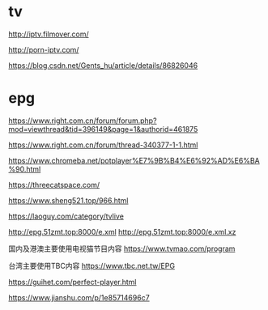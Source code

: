 # tv

http://iptv.filmover.com/

http://porn-iptv.com/

https://blog.csdn.net/Gents_hu/article/details/86826046

# epg
https://www.right.com.cn/forum/forum.php?mod=viewthread&tid=396149&page=1&authorid=461875

https://www.right.com.cn/forum/thread-340377-1-1.html

https://www.chromeba.net/potplayer%E7%9B%B4%E6%92%AD%E6%BA%90.html

https://threecatspace.com/

https://www.sheng521.top/966.html

https://laoguy.com/category/tvlive


http://epg.51zmt.top:8000/e.xml
http://epg.51zmt.top:8000/e.xml.xz

国内及港澳主要使用电视猫节目内容
https://www.tvmao.com/program

台湾主要使用TBC内容
https://www.tbc.net.tw/EPG


https://guihet.com/perfect-player.html


https://www.jianshu.com/p/1e85714696c7